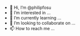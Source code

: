 - 👋 Hi, I’m @philipfosu
- 👀 I’m interested in ...
- 🌱 I’m currently learning ...
- 💞️ I’m looking to collaborate on ...
- 📫 How to reach me ...

<!---
philipfosu/philipfosu is a ✨ special ✨ repository because its `README.md` (this file) appears on your GitHub profile.
You can click the Preview link to take a look at your changes.
--->
